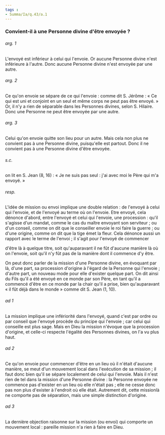 ```yaml
---
tags : 
- Summa/Ia/q.43/a.1
---
```


### Convient-il à une Personne divine d'être envoyée ?

###### arg. 1
L'envoyé est inférieur à celui qui l'envoie. Or aucune Personne divine n'est inférieure à l'autre. Donc aucune Personne divine n'est envoyée par une autre. 

###### arg. 2
Ce qu'on envoie se sépare de ce qui l'envoie : comme dit S. Jérôme : « Ce qui est uni et conjoint en un seul et même corps ne peut pas être envoyé. » Or, il n'y a rien de séparable dans les Personnes divines, selon S. Hilaire. Donc une Personne ne peut être envoyée par une autre. 

###### arg. 3
Celui qu'on envoie quitte son lieu pour un autre. Mais cela non plus ne convient pas à une Personne divine, puisqu'elle est partout. Donc il ne convient pas à une Personne divine d'être envoyée. 

###### s.c.
on lit en S. Jean (8, 16) : « Je ne suis pas seul : j'ai avec moi le Père qui m'a envoyé. » 

###### resp.
L'idée de mission ou envoi implique une double relation : de l'envoyé à celui qui l'envoie, et de l'envoyé au terme où on l'envoie. Etre envoyé, cela dénonce d'abord, entre l'envoyé et celui qui l'envoie, une procession : qu'il s'agisse d'un mandat, comme le cas du maître envoyant son serviteur ; ou d'un conseil, comme on dit que le conseiller envoie le roi faire la guerre ; ou d'une origine, comme on dit que la tige émet la fleur. Cela dénonce aussi un rapport avec le terme de l'envoi ; il s'agit pour l'envoyé de commencer 

d'être là à quelque titre, soit qu'auparavant il ne fût d'aucune manière là où on l'envoie, soit qu'il n'y fût pas de la manière dont il commence d'y être. 

On peut donc parler de la mission d'une Personne divine, en évoquant par là, d'une part, sa procession d'origine à l'égard de la Personne qui l'envoie ; d'autre part, un nouveau mode pour elle d'exister quelque part. On dit ainsi du Fils qu'il a été envoyé en ce monde par son Père, en tant qu'il a commencé d'être en ce monde par la chair qu'il a prise, bien qu'auparavant « il fût déjà dans le monde » comme dit S. Jean (1, 10). 

###### ad 1
La mission implique une infériorité dans l'envoyé, quand c'est par ordre ou par conseil que l'envoyé procède du principe qui l'envoie ; car celui qui conseille est plus sage. Mais en Dieu la mission n'évoque que la procession d'origine, et celle-ci respecte l'égalité des Personnes divines, on l'a vu plus haut. 

###### ad 2
Ce qu'on envoie pour commencer d'être en un lieu où il n'était d'aucune manière, se meut d'un mouvement local dans l'exécution de sa mission ; il faut donc bien qu'il se sépare localement de celui qui l'envoie. Mais il n'est rien de tel dans la mission d'une Personne divine : la Personne envoyée ne commence pas d'exister en un lieu où elle n'était pas ; elle ne cesse donc pas non plus d'exister à l'endroit où elle était. Autrement dit, cette missionlà ne comporte pas de séparation, mais une simple distinction d'origine. 

###### ad 3
La dernière objection raisonne sur la mission (ou envoi) qui comporte un mouvement local : pareille mission n'a rien à faire en Dieu. 



